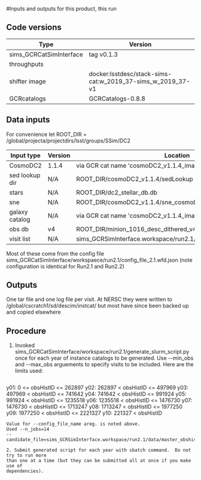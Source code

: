 #Inputs and outputs for this product, this run

## Code versions

| Type                     | Version                                                    |
| ------------------------ | ---------------------------------------------------------- |
| sims_GCRCatSimInterface  | tag v0.1.3                                                 |
| throughputs              |                                                            |
| shifter image            | docker:lsstdesc/stack-sims-cat:w_2019_37-sims_w_2019_37-v1 |
| GCRcatalogs              | GCRCatalogs-0.8.8                                          |

## Data inputs
For convenience let ROOT_DIR = /global/projecta/projectdirs/lsst/groups/SSim/DC2

| Input type     | Version  | Location                                               |
| -------------- | -------- | ------------------------------------------------------ | 
| CosmoDC2       |  1.1.4   | via GCR cat name 'cosmoDC2_v1.1.4_image'               |
| sed lookup dir |  N/A     | ROOT_DIR/cosmoDC2_v1.1.4/sedLookup                     |
| stars          |  N/A     | ROOT_DIR/dc2_stellar_db.db                             |
| sne            |  N/A     | ROOT_DIR/cosmoDC2_v1.1.4/sne_cosmoDC2_v1.1.4_MS_DDF.db |
| galaxy catalog |  N/A     | via GCR cat name 'cosmoDC2_v1.1.4_image_addon_knots'   |
| obs db         |  v4      | ROOT_DIR/minion_1016_desc_dithered_v4_sfd.db           |
| visit list     |  N/A     | sims_GCRSimInterface.workspace/run2.1/data/master_obshistid_list.txt |

Most of these come from the config file
sims_GCRCatSimInterface/workspaece/run2.1/config_file_2.1.wfd.json
(note configuration is identical for Run2.1 and Run2.2)


## Outputs

One tar file and one log file per visit.
At NERSC they were written to
/global/cscratch1/sd/descim/instcat/<year-subdirectory>
but most have since been backed up and copied elsewhere


## Procedure

1. Invoked sims_GCRCatSimInterface/workspace/run2.1/generate_slurm_script.py once
   for each year of instance catalogs to be generated.
   Use --min_obs and --max_obs arguements to specify visits to be included. Here are
   the limits used:
   ```
y01:    0 <= obsHistID <= 262897
y02:    262897 < obsHistID <= 497969
y03:    497969 < obsHistID <= 741642
y04:    741642 < obsHistID <= 991924
y05:    991924 < obsHistID <= 1235518
y06:    1235518 < obsHistID <= 1476730
y07:    1476730 < obsHistID <= 1713247
y08:    1713247 < obsHistID <= 1977250
y09:    1977250 < obsHistID <= 2221327
y10:    221327 < obsHistID

   ```
   Value for --config_file_name areg. is noted above.
   Used --n_jobs=14
   --candidate_file=sims_GCRSimInterface.workspace/run2.1/data/master_obshistid_list.txt

2. Submit generated script for each year with sbatch command.  Do not try to run more
than one at a time (but they can be submitted all at once if you make use of
dependencies).


